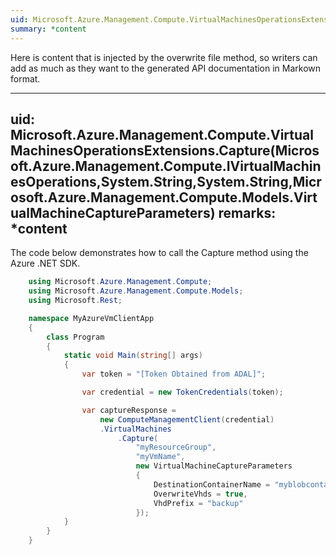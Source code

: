 ```yaml
---
uid: Microsoft.Azure.Management.Compute.VirtualMachinesOperationsExtensions.Capture(Microsoft.Azure.Management.Compute.IVirtualMachinesOperations,System.String,System.String,Microsoft.Azure.Management.Compute.Models.VirtualMachineCaptureParameters)
summary: *content
---
```


Here is content that is injected by the overwrite file method, so writers can add as much as they want to the generated API documentation in Markown format.

---
uid: Microsoft.Azure.Management.Compute.VirtualMachinesOperationsExtensions.Capture(Microsoft.Azure.Management.Compute.IVirtualMachinesOperations,System.String,System.String,Microsoft.Azure.Management.Compute.Models.VirtualMachineCaptureParameters)
remarks: *content
---

The code below demonstrates how to call the Capture method using the Azure .NET SDK. 

```csharp
    using Microsoft.Azure.Management.Compute;
    using Microsoft.Azure.Management.Compute.Models;
    using Microsoft.Rest;

    namespace MyAzureVmClientApp
    {
        class Program
        {
            static void Main(string[] args)
            {
                var token = "[Token Obtained from ADAL]";

                var credential = new TokenCredentials(token);

                var captureResponse = 
                    new ComputeManagementClient(credential)
                    .VirtualMachines
                        .Capture(
                            "myResourceGroup",
                            "myVmName",
                            new VirtualMachineCaptureParameters
                            {
                                DestinationContainerName = "myblobcontainer",
                                OverwriteVhds = true,
                                VhdPrefix = "backup"
                            });
            }
        }
    }
```

